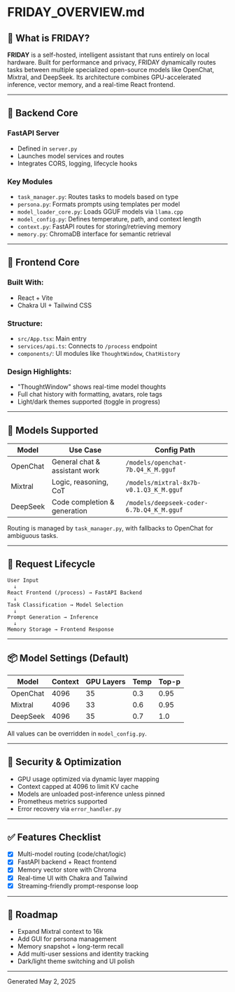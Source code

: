 # FRIDAY\_OVERVIEW\.md

## 🧠 What is FRIDAY?

**FRIDAY** is a self-hosted, intelligent assistant that runs entirely on local hardware. Built for performance and privacy, FRIDAY dynamically routes tasks between multiple specialized open-source models like OpenChat, Mixtral, and DeepSeek. Its architecture combines GPU-accelerated inference, vector memory, and a real-time React frontend.

---

## 🔧 Backend Core

### FastAPI Server

* Defined in `server.py`
* Launches model services and routes
* Integrates CORS, logging, lifecycle hooks

### Key Modules

* `task_manager.py`: Routes tasks to models based on type
* `persona.py`: Formats prompts using templates per model
* `model_loader_core.py`: Loads GGUF models via `llama.cpp`
* `model_config.py`: Defines temperature, path, and context length
* `context.py`: FastAPI routes for storing/retrieving memory
* `memory.py`: ChromaDB interface for semantic retrieval

---

## 🎨 Frontend Core

### Built With:

* React + Vite
* Chakra UI + Tailwind CSS

### Structure:

* `src/App.tsx`: Main entry
* `services/api.ts`: Connects to `/process` endpoint
* `components/`: UI modules like `ThoughtWindow`, `ChatHistory`

### Design Highlights:

* "ThoughtWindow" shows real-time model thoughts
* Full chat history with formatting, avatars, role tags
* Light/dark themes supported (toggle in progress)

---

## 🤖 Models Supported

| Model    | Use Case                      | Config Path                               |
| -------- | ----------------------------- | ----------------------------------------- |
| OpenChat | General chat & assistant work | `/models/openchat-7b.Q4_K_M.gguf`         |
| Mixtral  | Logic, reasoning, CoT         | `/models/mixtral-8x7b-v0.1.Q3_K_M.gguf`   |
| DeepSeek | Code completion & generation  | `/models/deepseek-coder-6.7b.Q4_K_M.gguf` |

Routing is managed by `task_manager.py`, with fallbacks to OpenChat for ambiguous tasks.

---

## 🔁 Request Lifecycle

```
User Input
  ↓
React Frontend (/process) → FastAPI Backend
  ↓
Task Classification → Model Selection
  ↓
Prompt Generation → Inference
  ↓
Memory Storage → Frontend Response
```

---

## 📦 Model Settings (Default)

| Model    | Context | GPU Layers | Temp | Top-p |
| -------- | ------- | ---------- | ---- | ----- |
| OpenChat | 4096    | 35         | 0.3  | 0.95  |
| Mixtral  | 4096    | 33         | 0.6  | 0.95  |
| DeepSeek | 4096    | 35         | 0.7  | 1.0   |

All values can be overridden in `model_config.py`.

---

## 🔐 Security & Optimization

* GPU usage optimized via dynamic layer mapping
* Context capped at 4096 to limit KV cache
* Models are unloaded post-inference unless pinned
* Prometheus metrics supported
* Error recovery via `error_handler.py`

---

## ✅ Features Checklist

* [x] Multi-model routing (code/chat/logic)
* [x] FastAPI backend + React frontend
* [x] Memory vector store with Chroma
* [x] Real-time UI with Chakra and Tailwind
* [x] Streaming-friendly prompt-response loop

---

## 🔮 Roadmap

* Expand Mixtral context to 16k
* Add GUI for persona management
* Memory snapshot + long-term recall
* Add multi-user sessions and identity tracking
* Dark/light theme switching and UI polish

---

Generated May 2, 2025

